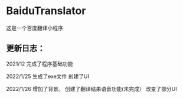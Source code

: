 # BaiduTranslator

这是一个百度翻译小程序


## 更新日志：
2021/12
完成了程序基础功能

2022/1/25
生成了exe文件
创建了UI

2022/1/26
增加了背景。
创建了翻译结果语音功能(未完成）
改变了部分UI
